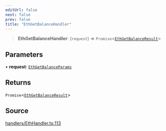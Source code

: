 ```yaml
---
editUrl: false
next: false
prev: false
title: "EthGetBalanceHandler"
---
```


> **EthGetBalanceHandler**: (`request`) => `Promise`\<[`EthGetBalanceResult`](/reference/tevm/actions-types/type-aliases/ethgetbalanceresult/)\>

## Parameters

• **request**: [`EthGetBalanceParams`](/reference/tevm/actions-types/type-aliases/ethgetbalanceparams/)

## Returns

`Promise`\<[`EthGetBalanceResult`](/reference/tevm/actions-types/type-aliases/ethgetbalanceresult/)\>

## Source

[handlers/EthHandler.ts:113](https://github.com/evmts/tevm-monorepo/blob/main/packages/actions-types/src/handlers/EthHandler.ts#L113)
